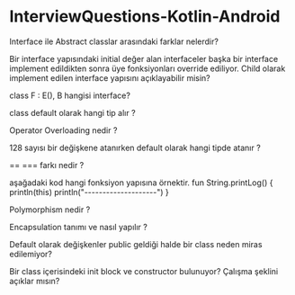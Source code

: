 # InterviewQuestions-Kotlin-Android


Interface ile  Abstract classlar arasındaki farklar nelerdir? 

Bir interface yapısındaki initial değer alan interfaceler  başka bir interface implement edildikten sonra üye fonksiyonları override ediliyor. Child olarak implement edilen interface yapısını açıklayabilir misin? 

class F : E(), B    hangisi interface? 

class default olarak hangi tip alır ? 

Operator Overloading nedir ? 

128 sayısı bir değişkene atanırken default olarak hangi tipde atanır ? 


== === farkı nedir ? 

aşağadaki kod hangi fonksiyon yapısına örnektir. 
fun String.printLog() {
    println(this)
    println("--------------------")
}

Polymorphism nedir ? 

Encapsulation tanımı ve nasıl yapılır ? 

Default olarak değişkenler public geldiği halde bir class neden miras edilemiyor? 

Bir class içerisindeki init block ve constructor bulunuyor? Çalışma şeklini açıklar mısın? 



